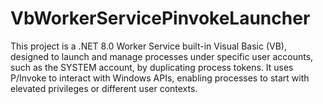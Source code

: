 # VbWorkerServicePinvokeLauncher
This project is a .NET 8.0 Worker Service built-in Visual Basic (VB), designed to launch and manage processes under specific user accounts, such as the SYSTEM account, by duplicating process tokens. It uses P/Invoke to interact with Windows APIs, enabling processes to start with elevated privileges or different user contexts.
